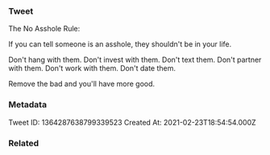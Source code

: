 ### Tweet
The No Asshole Rule:

If you can tell someone is an asshole, they shouldn't be in your life. 

Don't hang with them. Don't invest with them. Don't text them. Don't partner with them. Don't work with them. Don't date them. 

Remove the bad and you'll have more good.

### Metadata
Tweet ID: 1364287638799339523
Created At: 2021-02-23T18:54:54.000Z

### Related


